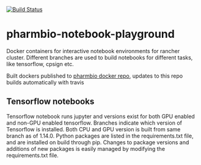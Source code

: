 [![Build Status](https://travis-ci.com/pharmbio/pharmbio-notebook.svg?branch=1.14.0)](https://travis-ci.com/pharmbio/pharmbio-notebook)

# pharmbio-notebook-playground
Docker containers for interactive notebook environments for rancher cluster. Different branches are used to build notebooks for different tasks, like tensorflow, cpsign etc.

Built dockers published to [pharmbio docker repo](https://cloud.docker.com/u/pharmbio/repository/docker/pharmbio/pharmbio-notebook), updates to this repo builds automatically with travis

## Tensorflow notebooks
Tensorflow notebook runs jupyter and versions exist for both GPU enabled and non-GPU enabled tensorflow. Branches indicate which version of Tensorflow is installed. Both CPU and GPU version is built from same branch as of 1.14.0. Python packages are listed in the requirements.txt file, and are installed on build through pip. Changes to package versions and additions of new packages is easily managed by modifying the requirements.txt file.
